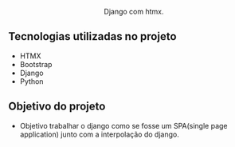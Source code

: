 <p align="center">Django com htmx.</p>

## Tecnologias utilizadas no projeto
* HTMX
* Bootstrap
* Django
* Python
## Objetivo do projeto
* Objetivo trabalhar o django como se fosse um SPA(single page application) junto com a interpolação do django.
